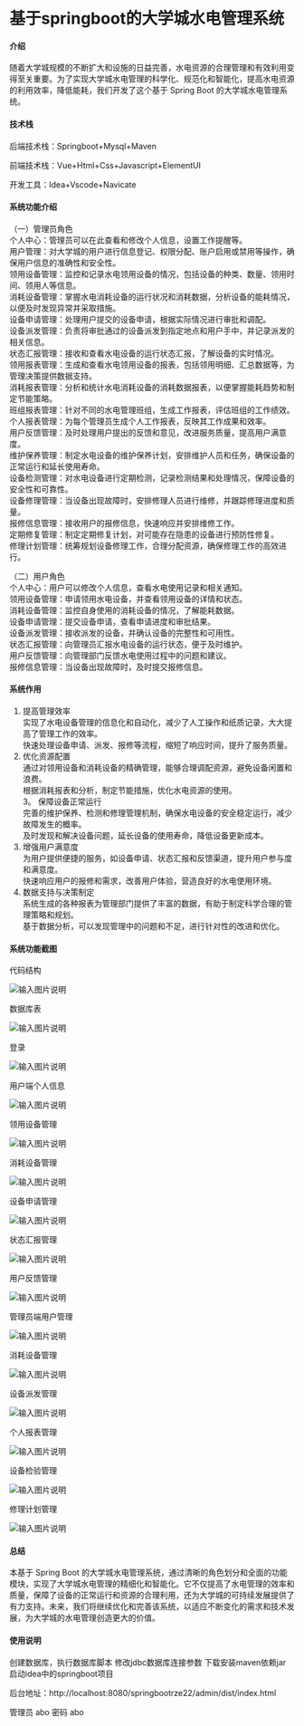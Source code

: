 # 基于springboot的大学城水电管理系统

#### 介绍

随着大学城规模的不断扩大和设施的日益完善，水电资源的合理管理和有效利用变得至关重要。为了实现大学城水电管理的科学化、规范化和智能化，提高水电资源的利用效率，降低能耗，我们开发了这个基于 Spring Boot 的大学城水电管理系统。

#### 技术栈

后端技术栈：Springboot+Mysql+Maven

前端技术栈：Vue+Html+Css+Javascript+ElementUI

开发工具：Idea+Vscode+Navicate

#### 系统功能介绍

（一）管理员角色  
个人中心：管理员可以在此查看和修改个人信息，设置工作提醒等。  
用户管理：对大学城的用户进行信息登记、权限分配、账户启用或禁用等操作，确保用户信息的准确性和安全性。  
领用设备管理：监控和记录水电领用设备的情况，包括设备的种类、数量、领用时间、领用人等信息。  
消耗设备管理：掌握水电消耗设备的运行状况和消耗数据，分析设备的能耗情况，以便及时发现异常并采取措施。  
设备申请管理：处理用户提交的设备申请，根据实际情况进行审批和调配。  
设备派发管理：负责将审批通过的设备派发到指定地点和用户手中，并记录派发的相关信息。  
状态汇报管理：接收和查看水电设备的运行状态汇报，了解设备的实时情况。  
领用报表管理：生成和查看水电领用设备的报表，包括领用明细、汇总数据等，为管理决策提供数据支持。  
消耗报表管理：分析和统计水电消耗设备的消耗数据报表，以便掌握能耗趋势和制定节能策略。  
班组报表管理：针对不同的水电管理班组，生成工作报表，评估班组的工作绩效。  
个人报表管理：为每个管理员生成个人工作报表，反映其工作成果和效率。  
用户反馈管理：及时处理用户提出的反馈和意见，改进服务质量，提高用户满意度。  
维护保养管理：制定水电设备的维护保养计划，安排维护人员和任务，确保设备的正常运行和延长使用寿命。  
设备检测管理：对水电设备进行定期检测，记录检测结果和处理情况，保障设备的安全性和可靠性。  
设备修理管理：当设备出现故障时，安排修理人员进行维修，并跟踪修理进度和质量。  
报修信息管理：接收用户的报修信息，快速响应并安排维修工作。  
定期修复管理：制定定期修复计划，对可能存在隐患的设备进行预防性修复。  
修理计划管理：统筹规划设备修理工作，合理分配资源，确保修理工作的高效进行。  

（二）用户角色  
个人中心：用户可以修改个人信息，查看水电使用记录和相关通知。  
领用设备管理：申请领用水电设备，并查看领用设备的详情和状态。  
消耗设备管理：监控自身使用的消耗设备的情况，了解能耗数据。  
设备申请管理：提交设备申请，查看申请进度和审批结果。  
设备派发管理：接收派发的设备，并确认设备的完整性和可用性。  
状态汇报管理：向管理员汇报水电设备的运行状态，便于及时维护。  
用户反馈管理：向管理部门反馈水电使用过程中的问题和建议。  
报修信息管理：当设备出现故障时，及时提交报修信息。  

#### 系统作用

1. 提高管理效率  
实现了水电设备管理的信息化和自动化，减少了人工操作和纸质记录，大大提高了管理工作的效率。  
快速处理设备申请、派发、报修等流程，缩短了响应时间，提升了服务质量。  
2. 优化资源配置  
通过对领用设备和消耗设备的精确管理，能够合理调配资源，避免设备闲置和浪费。  
根据消耗报表和分析，制定节能措施，优化水电资源的使用。  
3。 保障设备正常运行  
完善的维护保养、检测和修理管理机制，确保水电设备的安全稳定运行，减少故障发生的概率。  
及时发现和解决设备问题，延长设备的使用寿命，降低设备更新成本。  
4. 增强用户满意度  
为用户提供便捷的服务，如设备申请、状态汇报和反馈渠道，提升用户参与度和满意度。  
快速响应用户的报修和需求，改善用户体验，营造良好的水电使用环境。  
5. 数据支持与决策制定  
系统生成的各种报表为管理部门提供了丰富的数据，有助于制定科学合理的管理策略和规划。  
基于数据分析，可以发现管理中的问题和不足，进行针对性的改进和优化。  

#### 系统功能截图

代码结构

![输入图片说明](images/79634402ec6758291cec1e0616e8a98.png)

数据库表

![输入图片说明](images/6d6120789b3587cd76b6de93a75d2e2.png)

登录

![输入图片说明](images/9a5bde4f3b9def4731634dd9b68d4cd.png)

用户端个人信息

![输入图片说明](images/eb272b62e9c8a1c56c2ff36539d0da1.png)

领用设备管理

![输入图片说明](images/22f9840b21117050a5f71336ad75f71.png)

消耗设备管理

![输入图片说明](images/199a08689caaceba690fc7ef3603b20.png)

设备申请管理

![输入图片说明](images/3d98a7a6a9a8c7fd766aa8caf500628.png)

状态汇报管理

![输入图片说明](images/876cfc63667816f3b40590df352bd86.png)

用户反馈管理

![输入图片说明](images/42401c660a7ac5fc040bddd1093f43b.png)

管理员端用户管理

![输入图片说明](images/0b2c5b0a6598c0b8a523448cdcfd75d.png)

消耗设备管理

![输入图片说明](images/41b0b298ac521e11324072721810cb8.png)

设备派发管理

![输入图片说明](images/3522239b40dc71b5eb50cc308e4dd05.png)

个人报表管理

![输入图片说明](images/95ab43ae3285b267f7b31e298a7faad.png)

设备检验管理

![输入图片说明](images/27b54c220649e4770d545813d8d1d2f.png)

修理计划管理

![输入图片说明](images/bcf91cbaf6f9f2fc04664303bdb4c06.png)

#### 总结

本基于 Spring Boot 的大学城水电管理系统，通过清晰的角色划分和全面的功能模块，实现了大学城水电管理的精细化和智能化。它不仅提高了水电管理的效率和质量，保障了设备的正常运行和资源的合理利用，还为大学城的可持续发展提供了有力支持。未来，我们将继续优化和完善该系统，以适应不断变化的需求和技术发展，为大学城的水电管理创造更大的价值。

#### 使用说明

创建数据库，执行数据库脚本 修改jdbc数据库连接参数 下载安装maven依赖jar 启动idea中的springboot项目

后台地址：http://localhost:8080/springbootrze22/admin/dist/index.html

管理员  abo 密码 abo
